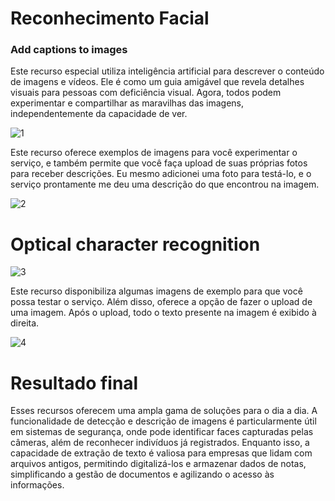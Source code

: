 # Reconhecimento Facial
### Add captions to images
Este recurso especial utiliza inteligência artificial para descrever o conteúdo de imagens e vídeos. Ele é como um guia amigável que revela detalhes visuais para pessoas com deficiência visual. Agora, todos podem experimentar e compartilhar as maravilhas das imagens, independentemente da capacidade de ver.

![1](https://github.com/user-attachments/assets/93179f1c-6252-4f62-8fe2-a49580f1ab51)

Este recurso oferece exemplos de imagens para você experimentar o serviço, e também permite que você faça upload de suas próprias fotos para receber descrições. Eu mesmo adicionei uma foto para testá-lo, e o serviço prontamente me deu uma descrição do que encontrou na imagem.

![2](https://github.com/user-attachments/assets/4b75e157-49ff-4772-ae2f-867befca5bfa)

# Optical character recognition

![3](https://github.com/user-attachments/assets/a0d4f471-2743-409d-9a3d-dcd23151d68d)

Este recurso disponibiliza algumas imagens de exemplo para que você possa testar o serviço. Além disso, oferece a opção de fazer o upload de uma imagem. Após o upload, todo o texto presente na imagem é exibido à direita.

![4](https://github.com/user-attachments/assets/1c0783a1-1f6e-4ae9-b18a-ac487a099e32)

# Resultado final

Esses recursos oferecem uma ampla gama de soluções para o dia a dia. A funcionalidade de detecção e descrição de imagens é particularmente útil em sistemas de segurança, onde pode identificar faces capturadas pelas câmeras, além de reconhecer indivíduos já registrados. Enquanto isso, a capacidade de extração de texto é valiosa para empresas que lidam com arquivos antigos, permitindo digitalizá-los e armazenar dados de notas, simplificando a gestão de documentos e agilizando o acesso às informações.
